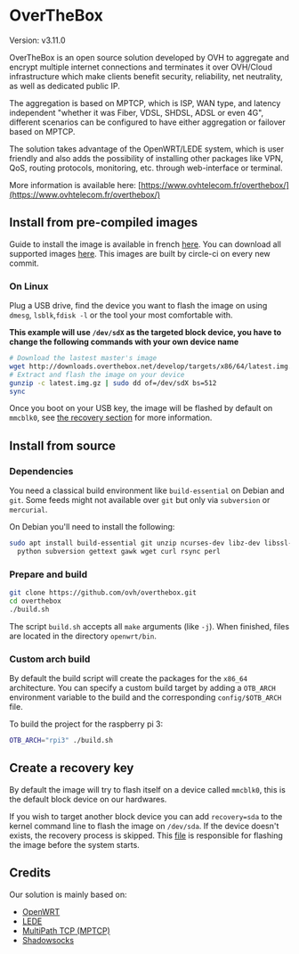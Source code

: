 # OverTheBox

Version: v3.11.0

OverTheBox is an open source solution developed by OVH to aggregate and encrypt multiple internet connections and terminates it over OVH/Cloud infrastructure which make clients benefit security, reliability, net neutrality, as well as dedicated public IP.

The aggregation is based on MPTCP, which is ISP, WAN type, and latency independent "whether it was Fiber, VDSL, SHDSL, ADSL or even 4G", different scenarios can be configured to have either aggregation or failover based on MPTCP.

The solution takes advantage of the OpenWRT/LEDE system, which is user friendly and also adds the possibility of installing other packages like VPN, QoS, routing protocols, monitoring, etc. through web-interface or terminal.


More information is available here:
[https://www.ovhtelecom.fr/overthebox/](https://www.ovhtelecom.fr/overthebox/)


## Install from pre-compiled images

Guide to install the image is available in french [here](https://docs.ovh.com/fr/overthebox/).
You can download all supported images [here](http://downloads.overthebox.net/). This images are built by circle-ci on every new commit.

### On Linux

Plug a USB drive, find the device you want to flash the image on using `dmesg`, `lsblk`,`fdisk -l` or the tool your most comfortable with.

**This example will use `/dev/sdX` as the targeted block device, you have to change the following commands with your own device name**

```sh
# Download the lastest master's image
wget http://downloads.overthebox.net/develop/targets/x86/64/latest.img.gz
# Extract and flash the image on your device
gunzip -c latest.img.gz | sudo dd of=/dev/sdX bs=512
sync
```

Once you boot on your USB key, the image will be flashed by default on `mmcblk0`, see [the recovery section](#create-a-recovery-key) for more information.

## Install from source

### Dependencies

You need a classical build environment like `build-essential` on Debian and `git`.
Some feeds might not available over `git` but only via `subversion` or `mercurial`.

On Debian you'll need to install the following:

```sh
sudo apt install build-essential git unzip ncurses-dev libz-dev libssl-dev
  python subversion gettext gawk wget curl rsync perl
```

### Prepare and build

```sh
git clone https://github.com/ovh/overthebox.git
cd overthebox
./build.sh
```

The script `build.sh` accepts all `make` arguments (like `-j`).
When finished, files are located in the directory `openwrt/bin`.

### Custom arch build

By default the build script will create the packages for the `x86_64` architecture.
You can specify a custom build target by adding a `OTB_ARCH` environment variable to the build and the corresponding `config/$OTB_ARCH` file.

To build the project for the raspberry pi 3:

```sh
OTB_ARCH="rpi3" ./build.sh
```

## Create a recovery key

By default the image will try to flash itself on a device called `mmcblk0`, this is the default block device on our hardwares.

If you wish to target another block device you can add `recovery=sda` to the kernel command line to flash the image on `/dev/sda`.
If the device doesn't exists, the recovery process is skipped.
This [file](https://github.com/ovh/overthebox/blob/master/root/lib/preinit/00_recovery) is responsible for flashing the image before the system starts.

## Credits

Our solution is mainly based on:

* [OpenWRT](https://openwrt.org)
* [LEDE](https://lede-project.org)
* [MultiPath TCP (MPTCP)](https://multipath-tcp.org)
* [Shadowsocks](https://shadowsocks.org)
